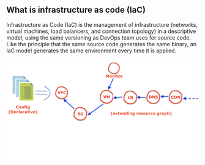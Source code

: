 ## What is infrastructure as code (IaC)
Infrastructure as Code (IaC) is the management of infrastructure (networks, virtual machines, load balancers, and connection
topology) in a descriptive model, using the same versioning as DevOps team uses for source code. Like the principle that
the same source code generates the same binary, an IaC model generates the same environment every time it is applied.


![Infra as Code](./imgs/iac.png)
